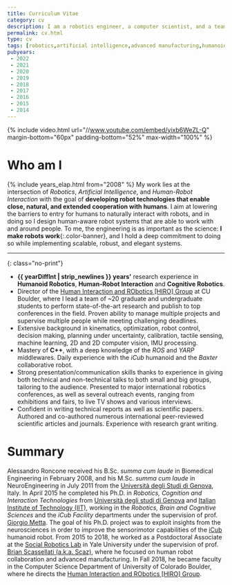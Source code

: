 ```yaml
---
title: Curriculum Vitae
category: cv
description: I am a robotics engineer, a computer scientist, and a team lead.
permalink: cv.html
type: cv
tags: [robotics,artificial intelligence,advanced manufacturing,humanoid robotics,cognitive robotics,human robto interaction,cv,personal,resume,curriculum,online,research,design,iit,istituto italiando di tecnologia,phd,yale,university,postdoc,assistant professor,candidate]
pubyears:
 - 2022
 - 2021
 - 2020
 - 2019
 - 2018
 - 2017
 - 2016
 - 2015
 - 2014
---
```


{% include video.html url="//www.youtube.com/embed/yixb6WeZL-Q" margin-bottom="60px" padding-bottom="52%" max-width="100%" %}

# Who am I

{% include years_elap.html from="2008" %}
My work lies at the intersection of _Robotics_, _Artificial Intelligence_, and _Human-Robot Interaction_ with the goal of **developing robot technologies that enable close, natural, and extended cooperation with humans**.
I aim at lowering the barriers to entry for humans to naturally interact with robots, and in doing so I design human-aware robot systems that are able to work with and around people.
To me, the engineering is as important as the science: **I make robots work**{:.color-banner}, and I hold a deep commitment to doing so while implementing scalable, robust, and elegant systems.

---
{: class="no-print"}

 * <b>{{ yearDiffInt | strip_newlines }} years'</b> research experience in **Humanoid Robotics**, **Human-Robot Interaction** and **Cognitive Robotics**.
 * Director of the [Human Interaction and RObotics [HIRO] Group](https://hiro-group.ronc.one) at CU Boulder, where I lead a team of ~20 graduate and undergraduate students to perform state-of-the-art research and publish to top conferences in the field. Proven ability to manage multiple projects and supervise multiple people while meeting challenging deadlines.
 * Extensive background in kinematics, optimization, robot control, decision making, planning under uncertainty, calibration, tactile sensing, machine learning, 2D and 2D computer vision, IMU processing.
 * Mastery of **C++**, with a deep knowledge of the _ROS_ and _YARP_ middlewares. Daily experience with the _iCub_ humanoid and the _Baxter_ collaborative robot.
 * Strong presentation/communication skills thanks to experience in giving both technical and non-technical talks to both small and big groups, tailoring to the audience. Presented to major international robotics conferences, as well as several outreach events, ranging from exhibitions and fairs, to live TV shows and various interviews.
 * Confident in writing technical reports as well as scientific papers. Authored and co-authored numerous international peer-reviewed scientific articles and journals. Experience with research grant writing.

# Summary

Alessandro Roncone received his B.Sc. _summa cum laude_ in Biomedical Engineering in February 2008, and his M.Sc. _summa cum laude_ in NeuroEngineering in July 2011 from the [Università degli Studi di Genova](http://www.unige.it/), Italy.
In April 2015 he completed his Ph.D. in _Robotics, Cognition and Interaction Technologies_ from [Università degli studi di Genova](http://www.unige.it) and [Italian Institute of Technology (IIT)](http://www.iit.it), working in the _Robotics, Brain and Cognitive Sciences_ and the _iCub Facility_ departments under the supervision of prof. [Giorgio Metta](http://pasa.lira.dist.unige.it/). The goal of his Ph.D. project was to exploit insights from the neurosciences in order to improve the sensorimotor capabilities of the [iCub](http://www.icub.org) humanoid robot.
From 2015 to 2018, he worked as a Postdoctoral Associate at the [Social Robotics Lab](http://scazlab.yale.edu/) in Yale University under the supervision of prof. [Brian Scassellati (a.k.a. Scaz)](http://www.cs.yale.edu/homes/scaz/), where he focused on human robot collaboration and advanced manufacturing.
In Fall 2018, he became faculty in the Computer Science Department of University of Colorado Boulder, where he directs the [Human Interaction and RObotics [HIRO] Group](https://hiro-group.ronc.one).
